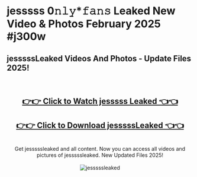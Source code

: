 # jesssss 0𝚗𝚕𝚢*𝚏𝚊𝚗𝚜 Leaked New Video & Photos February 2025 #j300w

<h2>jesssssLeaked Videos And Photos - Update Files 2025!</h2>
<br>
<div align="center">
<h2><a href="https://mediaupload.pro?title=jesssss&ref=11F" rel="nofollow">👉👉 Click to Watch jesssss Leaked 👈👈</a></h2>
<h2><a href="https://mediaupload.pro?title=jesssss&ref=11F" rel="nofollow">👉👉 Click to Download jesssssLeaked 👈👈</a></h2>
<br>
Get jesssssleaked and all content. Now you can access all videos and pictures of jesssssleaked. New Updated Files 2025!
<br>
<br>
<a href="https://mediaupload.pro?title=jesssss&ref=11F" rel="nofollow" data-target="animated-image.originalLink"><img src="https://i.ibb.co/Gkj2r4b/banner.png" alt="jesssssleaked" style="max-width: 100%; display: inline-block;" data-target="animated-image.originalImage"></a>
</div>
<br>

